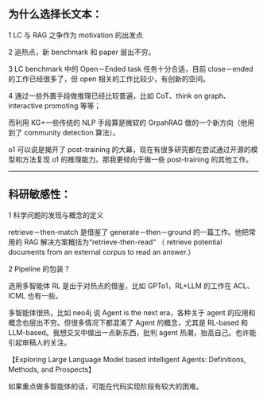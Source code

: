 ## 为什么选择长文本：

1 LC 与 RAG 之争作为 motivation 的出发点

2 追热点，新 benchmark 和 paper 层出不穷。

3 LC benchmark 中的 Open－Ended task 任务十分合适，目前 close－ended 的工作已经很多了，但 open 相关的工作比较少，有创新的空间。

4 通过一些外置手段做推理已经比较普遍，比如 CoT、think on graph、interactive promoting 等等；

而利用 KG+一些传统的 NLP 手段算是微软的 GrpahRAG 做的一个新方向（他用到了 community detection 算法）。

o1 可以说是揭开了 post-training 的大幕，现在有很多研究都在尝试通过开源的模型和方法复现 o1 的推理能力。那我更倾向于做一些 post-training 的其他工作。

---

## 科研敏感性：

1 科学问题的发现与概念的定义

retrieve－then-match 是借鉴了 generate－then－ground 的一篇工作。他把常用的 RAG 解决方案概括为“retrieve-then-read“
（ retrieve potential documents from an external corpus to read an answer.）

2 Pipeline 的包装？

选用多智能体 RL 是出于对热点的借鉴，比如 GPTo1，RL+LLM 的工作在 ACL、ICML 也有一些。

多智能体很热，比如 neo4j 说 Agent is the next era，各种关于 agent 的应用和概念也层出不穷。但很多情况下都混淆了 Agent 的概念，尤其是 RL-based 和 LLM-based。我想交叉中做出一点新东西，批判 agent 热潮，抬高自己。也许能引起审稿人的关注。

【Exploring Large Language Model based Intelligent Agents: Definitions, Methods, and Prospects】

如果重点做多智能体的话，可能在代码实现阶段有较大的困难。
